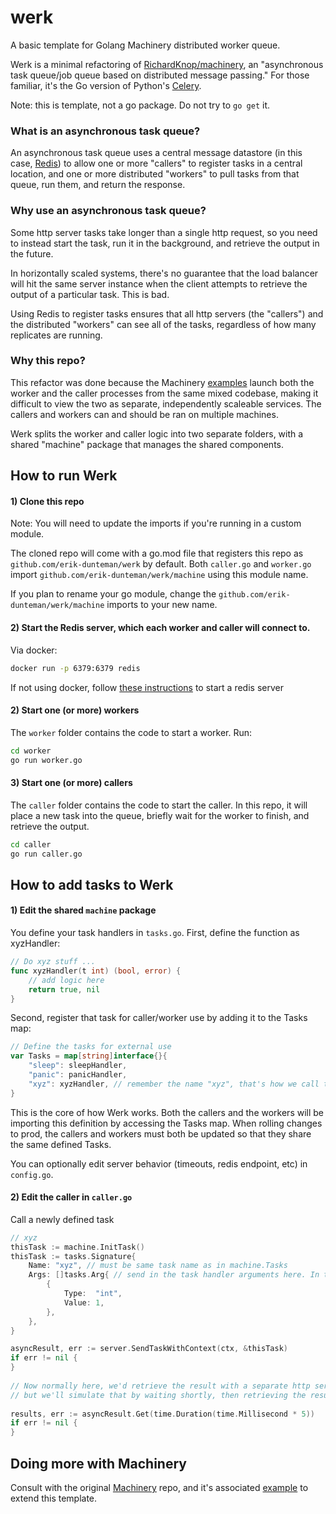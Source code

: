 # werk
A basic template for Golang Machinery distributed worker queue.

Werk is a minimal refactoring of [RichardKnop/machinery](https://github.com/RichardKnop/machinery), an "asynchronous task queue/job queue based on distributed message passing." For those familiar, it's the Go version of Python's [Celery](https://github.com/celery/celery).

Note: this is template, not a go package. Do not try to `go get` it.

### What is an asynchronous task queue?

An asynchronous task queue uses a central message datastore (in this case, [Redis](https://redis.io/)) to allow one or more "callers" to register tasks in a central location, and one or more distributed "workers" to pull tasks from that queue, run them, and return the response.

### Why use an asynchronous task queue?

Some http server tasks take longer than a single http request, so you need to instead start the task, run it in the background, and retrieve the output in the future. 

In horizontally scaled systems, there's no guarantee that the load balancer will hit the same server instance when the client attempts to retrieve the output of a particular task. This is bad.

Using Redis to register tasks ensures that all http servers (the "callers") and the distributed "workers" can see all of the tasks, regardless of how many replicates are running.

### Why this repo?

This refactor was done because the Machinery [examples](https://github.com/RichardKnop/machinery/tree/master/example/redis) launch both the worker and the caller processes from the same mixed codebase, making it difficult to view the two as separate, independently scaleable services. The callers and workers can and should be ran on multiple machines.

Werk splits the worker and caller logic into two separate folders, with a shared "machine" package that manages the shared components.

## How to run Werk

#### 1) Clone this repo

Note: 
You will need to update the imports if you're running in a custom module.

The cloned repo will come with a go.mod file that registers this repo as `github.com/erik-dunteman/werk` by default.
Both `caller.go` and `worker.go` import `github.com/erik-dunteman/werk/machine` using this module name.

If you plan to rename your go module, change the `github.com/erik-dunteman/werk/machine` imports to your new name.

#### 2) Start the Redis server, which each worker and caller will connect to.

Via docker:
```bash
docker run -p 6379:6379 redis
```
If not using docker, follow [these instructions](https://redis.io/topics/quickstart) to start a redis server

#### 2) Start one (or more) workers

The `worker` folder contains the code to start a worker. Run:
```bash
cd worker
go run worker.go
```

#### 3) Start one (or more) callers

The `caller` folder contains the code to start the caller. 
In this repo, it will place a new task into the queue, briefly wait for the worker to finish, and retrieve the output.
```bash
cd caller
go run caller.go
```

## How to add tasks to Werk

#### 1) Edit the shared `machine` package

You define your task handlers in `tasks.go`. 
First, define the function as xyzHandler:
```go
// Do xyz stuff ...
func xyzHandler(t int) (bool, error) {
	// add logic here
	return true, nil
}
```
Second, register that task for caller/worker use by adding it to the Tasks map:
```go
// Define the tasks for external use
var Tasks = map[string]interface{}{
	"sleep": sleepHandler,
	"panic": panicHandler,
	"xyz": xyzHandler, // remember the name "xyz", that's how we call this task later.
}
```

This is the core of how Werk works. Both the callers and the workers will be importing this definition by accessing the Tasks map. When rolling changes to prod, the callers and workers must both be updated so that they share the same defined Tasks.

You can optionally edit server behavior (timeouts, redis endpoint, etc) in `config.go`.

#### 2) Edit the caller in `caller.go`

Call a newly defined task
```go
// xyz
thisTask := machine.InitTask()
thisTask := tasks.Signature{
	Name: "xyz", // must be same task name as in machine.Tasks
	Args: []tasks.Arg{ // send in the task handler arguments here. In this case, it's just one int.
		{
			Type:  "int",
			Value: 1,
		},
	},
}

asyncResult, err := server.SendTaskWithContext(ctx, &thisTask)
if err != nil {
}
  
// Now normally here, we'd retrieve the result with a separate http server call,
// but we'll simulate that by waiting shortly, then retrieving the result below.
  
results, err := asyncResult.Get(time.Duration(time.Millisecond * 5))
if err != nil {
}
```

## Doing more with Machinery
Consult with the original [Machinery](https://github.com/RichardKnop/machinery/) repo, and it's associated [example](https://github.com/RichardKnop/machinery/tree/master/example/redis) to extend this template.
